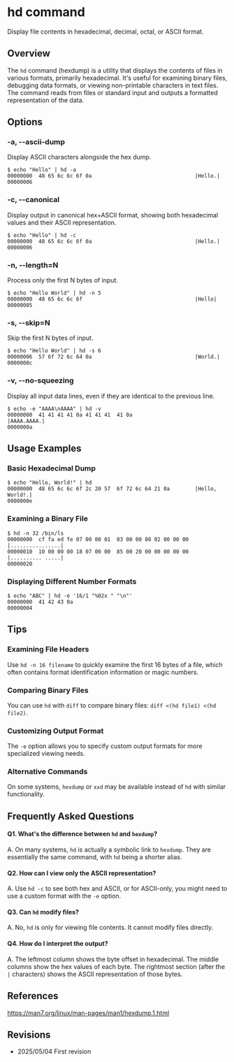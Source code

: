 # hd command

Display file contents in hexadecimal, decimal, octal, or ASCII format.

## Overview

The `hd` command (hexdump) is a utility that displays the contents of files in various formats, primarily hexadecimal. It's useful for examining binary files, debugging data formats, or viewing non-printable characters in text files. The command reads from files or standard input and outputs a formatted representation of the data.

## Options

### **-a, --ascii-dump**

Display ASCII characters alongside the hex dump.

```console
$ echo "Hello" | hd -a
00000000  48 65 6c 6c 6f 0a                                 |Hello.|
00000006
```

### **-c, --canonical**

Display output in canonical hex+ASCII format, showing both hexadecimal values and their ASCII representation.

```console
$ echo "Hello" | hd -c
00000000  48 65 6c 6c 6f 0a                                 |Hello.|
00000006
```

### **-n, --length=N**

Process only the first N bytes of input.

```console
$ echo "Hello World" | hd -n 5
00000000  48 65 6c 6c 6f                                    |Hello|
00000005
```

### **-s, --skip=N**

Skip the first N bytes of input.

```console
$ echo "Hello World" | hd -s 6
00000006  57 6f 72 6c 64 0a                                 |World.|
0000000c
```

### **-v, --no-squeezing**

Display all input data lines, even if they are identical to the previous line.

```console
$ echo -e "AAAA\nAAAA" | hd -v
00000000  41 41 41 41 0a 41 41 41  41 0a                    |AAAA.AAAA.|
0000000a
```

## Usage Examples

### Basic Hexadecimal Dump

```console
$ echo "Hello, World!" | hd
00000000  48 65 6c 6c 6f 2c 20 57  6f 72 6c 64 21 0a        |Hello, World!.|
0000000e
```

### Examining a Binary File

```console
$ hd -n 32 /bin/ls
00000000  cf fa ed fe 07 00 00 01  03 00 00 80 02 00 00 00  |................|
00000010  10 00 00 00 18 07 00 00  85 00 20 00 00 00 00 00  |.......... .....|
00000020
```

### Displaying Different Number Formats

```console
$ echo "ABC" | hd -e '16/1 "%02x " "\n"'
00000000  41 42 43 0a                                       
00000004
```

## Tips

### Examining File Headers

Use `hd -n 16 filename` to quickly examine the first 16 bytes of a file, which often contains format identification information or magic numbers.

### Comparing Binary Files

You can use `hd` with `diff` to compare binary files: `diff <(hd file1) <(hd file2)`.

### Customizing Output Format

The `-e` option allows you to specify custom output formats for more specialized viewing needs.

### Alternative Commands

On some systems, `hexdump` or `xxd` may be available instead of `hd` with similar functionality.

## Frequently Asked Questions

#### Q1. What's the difference between `hd` and `hexdump`?
A. On many systems, `hd` is actually a symbolic link to `hexdump`. They are essentially the same command, with `hd` being a shorter alias.

#### Q2. How can I view only the ASCII representation?
A. Use `hd -c` to see both hex and ASCII, or for ASCII-only, you might need to use a custom format with the `-e` option.

#### Q3. Can `hd` modify files?
A. No, `hd` is only for viewing file contents. It cannot modify files directly.

#### Q4. How do I interpret the output?
A. The leftmost column shows the byte offset in hexadecimal. The middle columns show the hex values of each byte. The rightmost section (after the `|` characters) shows the ASCII representation of those bytes.

## References

https://man7.org/linux/man-pages/man1/hexdump.1.html

## Revisions

- 2025/05/04 First revision